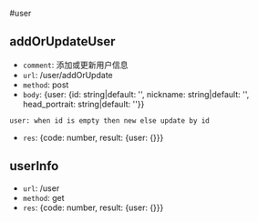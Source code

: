#user

## addOrUpdateUser
* `comment`: 添加或更新用户信息
* `url`: /user/addOrUpdate
* `method`: post
* `body`: {user: {id: string|default: '', nickname: string|default: '', head_portrait: string|default: ''}}
```
user: when id is empty then new else update by id
```
* `res`: {code: number, result: {user: {}}}

## userInfo
* `url`: /user
* `method`: get
* `res`: {code: number, result: {user: {}}}
